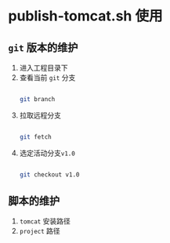 # publish-tomcat.sh 使用

## `git` 版本的维护
1. 进入工程目录下
2. 查看当前 `git` 分支
    ```sh
    
    git branch 
    
    ```
3. 拉取远程分支
    ```sh
    
    git fetch 
    
    ```
4. 选定活动分支`v1.0`
    ```sh
    
    git checkout v1.0 
    
    ```    

## 脚本的维护

1. `tomcat` 安装路径
2. `project` 路径
     
 
